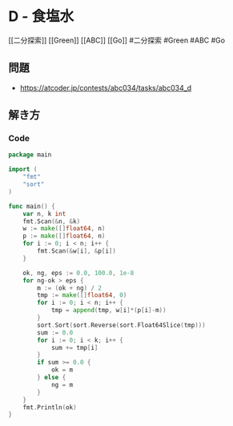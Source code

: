 # D - 食塩水
[[二分探索]] [[Green]] [[ABC]] [[Go]]
#二分探索 #Green #ABC #Go 

## 問題
- https://atcoder.jp/contests/abc034/tasks/abc034_d

## 解き方
### Code
```go
package main

import (
	"fmt"
	"sort"
)

func main() {
	var n, k int
	fmt.Scan(&n, &k)
	w := make([]float64, n)
	p := make([]float64, n)
	for i := 0; i < n; i++ {
		fmt.Scan(&w[i], &p[i])
	}

	ok, ng, eps := 0.0, 100.0, 1e-8
	for ng-ok > eps {
		m := (ok + ng) / 2
		tmp := make([]float64, 0)
		for i := 0; i < n; i++ {
			tmp = append(tmp, w[i]*(p[i]-m))
		}
		sort.Sort(sort.Reverse(sort.Float64Slice(tmp)))
		sum := 0.0
		for i := 0; i < k; i++ {
			sum += tmp[i]
		}
		if sum >= 0.0 {
			ok = m
		} else {
			ng = m
		}
	}
	fmt.Println(ok)
}
```